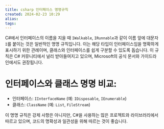 ```yaml
---
title: csharp 인터페이스 명명규칙
created: 2024-02-23 10:29
alias:
tags:
---
```

C#에서 인터페이스의 이름을 지을 때 `IWalkable`, `IRunnable`과 같이 이름 앞에 대문자 `I`를 붙이는 것은 일반적인 명명 규칙입니다. 
이는 해당 타입이 인터페이스임을 명확하게 표시하기 위한 관례이며, 
클래스와 인터페이스를 쉽게 구분할 수 있도록 돕습니다. 
이 규칙은 C# 커뮤니티에서 널리 받아들여지고 있으며, Microsoft의 공식 문서와 가이드라인에서도 권장됩니다.


# 인터페이스와 클래스 명명 비교:

- 인터페이스: `IInterfaceName` (예: `IDisposable`, `IEnumerable`)
- 클래스: `ClassName` (예: `List`, `FileStream`)

이 명명 규칙은 강제 사항은 아니지만, C#을 사용하는 많은 프로젝트와 라이브러리에서 따르고 있으며, 코드의 명확성과 일관성을 위해 따르는 것이 좋습니다.


